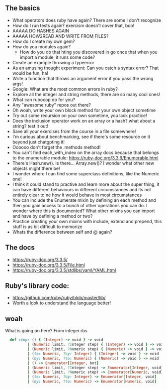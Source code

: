 ## The basics
- What operators does ruby have again? There are some I don't recognize
- How do I run tests again? exercism doesn't cover that, boo!
- AAAAA DO HASHES AGAIN
- AAAAA HOW2READ AND WRITE FROM FILES?
- How do I create my own gem?
- How do you modules again?
    - How do you do that hting you discovered in go once that when you import a module, it runs some code? 
- Create an example throwing a typeerror
- As an amusing thought experiment: Can you catch a syntax error? That would be fun, ha!
- Write a function that throws an argument error if you pass the wrong args!
- Google: What are the most common errors in ruby?
- Explore all the integer and string methods, there are so many cool ones!
- What can rubocop do for you?
- Any "awesome ruby" repos out there?
- Oh woah, write your own block method for your own object sometime
- Try out some recursion on your own sometime, you lack practice!
- Does the inclusion operator work on an array or a hash? what about a string? test it out!
- Save all your exercises from the course in a file somewhere!
- I'm curious about benchmarking, see if there's some resource on it beyond just chatgpting it!
- Oooooo don't forget the .methods method!
- You can't find each_with_index on the array docs because that belongs to the enumerable module: https://ruby-doc.org/3.3.6/Enumerable.html
- There's Hash.new(). Is there... Array.new()? I wonder what other new objects might there be! 
- I wonder where I can find some superclass definitions, like the Numeric one!
- I think it could stand to practive and learn more about the super thing, it can have different behaviours in different circumstances and its not entirely clear to ne how it would behave in most circumstances
- You can include the Enumerate mixin by defining an each method and then you gain access to a bunch of other operations you can do. I wonder where this is documented? What other mixins you can import and have by defining a method or two?
- Practice creating your own mixins with include, extend and prepend, this stuff is as bit difficult to memorize
- Whats the difference between self and @ again?

## The docs
- https://ruby-doc.org/3.3.5/
- https://ruby-doc.org/3.3.5/File.html
- https://ruby-doc.org/3.3.5/stdlibs/yaml/YAML.html

## Ruby's library code:
- https://github.com/ruby/ruby/blob/master/lib/
- Worth a look to understand the language better!

## woah
What is going on here? From integer.rbs
```ruby
  def step: () { (Integer) -> void } -> void
          | (Numeric limit, ?Integer step) { (Integer) -> void } -> void
          | (Numeric limit, ?Numeric step) { (Numeric) -> void } -> void
          | (to: Numeric, ?by: Integer) { (Integer) -> void } -> void
          | (by: Numeric, ?to: Numeric) { (Numeric) -> void } -> void
          | () -> Enumerator[Integer, bot]
          | (Numeric limit, ?Integer step) -> Enumerator[Integer, void]
          | (Numeric limit, ?Numeric step) -> Enumerator[Numeric, void]
          | (to: Numeric, ?by: Integer) -> Enumerator[Integer, void]
          | (by: Numeric, ?to: Numeric) -> Enumerator[Numeric, void]
```